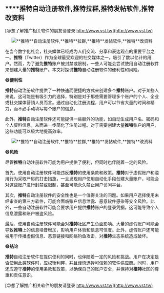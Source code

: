 ## ****推特**自动注册软件,**推特**拉群,**推特**发帖软件,**推特**改资料**

[😍想了解推广相关软件的朋友请登录 http://www.vst.tw](http://www.vst.tw)

 <center><img src="https://vst.tw/MP4/tuiguang/png/4.png" alt="**推特**自动注册软件,**推特**拉群,**推特**发帖软件,**推特**改资料"></center>

在当今数字化社会，社交媒体已经成为人们交流、分享和表达观点的重要平台之一。**推特**（Twitter）作为全球最受欢迎的社交媒体之一，吸引了数以亿计的用户。然而，为了避免**推特**账户被封禁或限制，一些人可能会尝试使用自动注册软件来创建大量的**推特**账户。本文将探讨**推特**自动注册软件的便利性和风险。

**😄便利性**

**推特**自动注册软件提供了一种快速而便捷的方式来创建多个**推特**账户。对于某些人来说，这可能是有吸引力的选择，特别是对于那些需要管理多个账户的个人、企业或社交媒体营销人员而言。通过自动化注册流程，用户可以节省大量的时间和精力，而不必手动填写每个账户的信息。

此外，**推特**自动注册软件还可能提供一些额外的功能，如自动生成用户名、密码和个人资料信息，从而进一步简化了注册过程。对于需要创建大量**推特**账户的用户，这些功能可以极大地提高效率。

 <center><img src="https://vst.tw/MP4/tuiguang/png/6.png" alt="**推特**自动注册软件,**推特**拉群,**推特**发帖软件,**推特**改资料"></center>

**😄风险**

尽管**推特**自动注册软件可能为用户提供了便利，但同时也伴随着一定的风险。

首先，使用自动注册软件可能违反**推特**的使用条款和政策。**推特**对于虚假账户和滥用行为采取严厉的打击措施，一旦发现用户使用自动化手段创建大量账户，可能会对这些账户进行封禁或限制，甚至可能永久禁止用户访问平台。

其次，**推特**自动注册软件的安全性也是一个值得关注的问题。如果用户选择使用未经审查的第三方软件，可能会面临账户信息泄露、恶意软件感染等安全风险。此外，一些自动注册软件可能会要求用户提供**推特**账户的登录凭据，这可能导致个人信息泄露和账户被盗风险。

最后，使用自动注册软件可能会对**推特**社区产生负面影响。大量的虚假账户可能会导致**推特**上的信息噪音增加，影响用户体验和信息可信度。此外，虚假账户还可能被用于传播虚假信息、恶意链接和网络钓鱼攻击，对**推特**生态系统造成破坏。

**😄结论**

**推特**自动注册软件在提供便利的同时，也伴随着一定的风险和挑战。用户在决定是否使用此类软件时，应权衡利弊，并且谨慎选择可信赖的软件供应商。同时，用户还应遵守**推特**的使用条款和政策，以确保自己的账户安全，并保持对**推特**社区的尊重和责任意识。

[😍想了解推广相关软件的朋友请登录 http://www.vst.tw](http://www.vst.tw)



